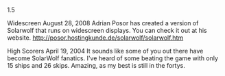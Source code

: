 1.5

Widescreen
August 28, 2008
Adrian Posor has created a version of Solarwolf that
runs on widescreen displays. You can check it out at his website.
http://posor.hostingkunde.de/solarwolf/solarwolf.htm

High Scorers
April 19, 2004
It sounds like some of you out there have become SolarWolf fanatics.
I've heard of some beating the game with only 15 ships and 26 skips.
Amazing, as my best is still in the fortys.